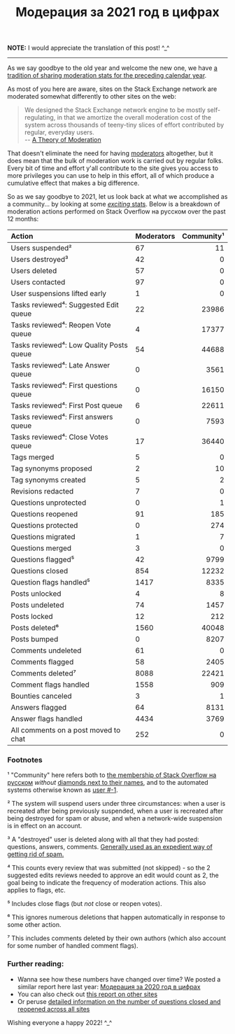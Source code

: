 ﻿---
title: "Модерация за 2021 год в цифрах"
se.owner.user_id: 181239
se.owner.display_name: "JNat"
se.owner.link: "https://ru.meta.stackoverflow.com/users/181239/jnat"
se.link: "https://ru.meta.stackoverflow.com/questions/11876/%d0%9c%d0%be%d0%b4%d0%b5%d1%80%d0%b0%d1%86%d0%b8%d1%8f-%d0%b7%d0%b0-2021-%d0%b3%d0%be%d0%b4-%d0%b2-%d1%86%d0%b8%d1%84%d1%80%d0%b0%d1%85"
se.question_id: 11876
se.post_type: question
---
<p><strong>NOTE:</strong> I would appreciate the translation of this post! ^_^</p>
<hr />
<p>As we say goodbye to the old year and welcome the new one, we have <a href="https://ru.meta.stackoverflow.com/search?q=%22year+in+moderation%22+is%3Aquestion">a tradition of sharing moderation stats for the preceding calendar year</a>.</p>
<p>As most of you here are aware, sites on the Stack Exchange network are moderated somewhat differently to other sites on the web:</p>
<blockquote>
<p>We designed the Stack Exchange network engine to be mostly self-regulating, in that we amortize the overall moderation cost of the system across thousands of teeny-tiny slices of effort contributed by regular, everyday users.<br />
-- <a href="http://blog.stackoverflow.com/2009/05/a-theory-of-moderation/">A Theory of Moderation</a></p>
</blockquote>
<p>That doesn't eliminate the need for having <a href="https://stackoverflow.blog/2018/11/21/our-theory-of-moderation-re-visited/">moderators</a> altogether, but it does mean that the bulk of moderation work is carried out by regular folks. Every bit of time and effort y'all contribute to the site gives you access to more privileges you can use to help in this effort, all of which produce a cumulative effect that makes a big difference.</p>
<p>So as we say goodbye to 2021, let us look back at what we accomplished as a community... by looking at some <a href="https://i.stack.imgur.com/KZntT.gif" rel="nofollow noreferrer"><em>exciting</em> stats</a>. Below is a breakdown of moderation actions performed on Stack Overflow на русском over the past 12 months:</p>
<div class="s-table-container">
<table class="s-table">
<thead>
<tr>
<th style="text-align: left;">Action</th>
<th>Moderators</th>
<th style="text-align: right;">Community¹</th>
</tr>
</thead>
<tbody>
<tr>
<td style="text-align: left;">Users suspended²</td>
<td>67</td>
<td style="text-align: right;">11</td>
</tr>
<tr>
<td style="text-align: left;">Users destroyed³</td>
<td>42</td>
<td style="text-align: right;">0</td>
</tr>
<tr>
<td style="text-align: left;">Users deleted</td>
<td>57</td>
<td style="text-align: right;">0</td>
</tr>
<tr>
<td style="text-align: left;">Users contacted</td>
<td>97</td>
<td style="text-align: right;">0</td>
</tr>
<tr>
<td style="text-align: left;">User suspensions lifted early</td>
<td>1</td>
<td style="text-align: right;">0</td>
</tr>
<tr>
<td style="text-align: left;">Tasks reviewed⁴: Suggested Edit queue</td>
<td>22</td>
<td style="text-align: right;">23986</td>
</tr>
<tr>
<td style="text-align: left;">Tasks reviewed⁴: Reopen Vote queue</td>
<td>4</td>
<td style="text-align: right;">17377</td>
</tr>
<tr>
<td style="text-align: left;">Tasks reviewed⁴: Low Quality Posts queue</td>
<td>54</td>
<td style="text-align: right;">44688</td>
</tr>
<tr>
<td style="text-align: left;">Tasks reviewed⁴: Late Answer queue</td>
<td>0</td>
<td style="text-align: right;">3561</td>
</tr>
<tr>
<td style="text-align: left;">Tasks reviewed⁴: First questions queue</td>
<td>0</td>
<td style="text-align: right;">16150</td>
</tr>
<tr>
<td style="text-align: left;">Tasks reviewed⁴: First Post queue</td>
<td>6</td>
<td style="text-align: right;">22611</td>
</tr>
<tr>
<td style="text-align: left;">Tasks reviewed⁴: First answers queue</td>
<td>0</td>
<td style="text-align: right;">7593</td>
</tr>
<tr>
<td style="text-align: left;">Tasks reviewed⁴: Close Votes queue</td>
<td>17</td>
<td style="text-align: right;">36440</td>
</tr>
<tr>
<td style="text-align: left;">Tags merged</td>
<td>5</td>
<td style="text-align: right;">0</td>
</tr>
<tr>
<td style="text-align: left;">Tag synonyms proposed</td>
<td>2</td>
<td style="text-align: right;">10</td>
</tr>
<tr>
<td style="text-align: left;">Tag synonyms created</td>
<td>5</td>
<td style="text-align: right;">2</td>
</tr>
<tr>
<td style="text-align: left;">Revisions redacted</td>
<td>7</td>
<td style="text-align: right;">0</td>
</tr>
<tr>
<td style="text-align: left;">Questions unprotected</td>
<td>0</td>
<td style="text-align: right;">1</td>
</tr>
<tr>
<td style="text-align: left;">Questions reopened</td>
<td>91</td>
<td style="text-align: right;">185</td>
</tr>
<tr>
<td style="text-align: left;">Questions protected</td>
<td>0</td>
<td style="text-align: right;">274</td>
</tr>
<tr>
<td style="text-align: left;">Questions migrated</td>
<td>1</td>
<td style="text-align: right;">7</td>
</tr>
<tr>
<td style="text-align: left;">Questions merged</td>
<td>3</td>
<td style="text-align: right;">0</td>
</tr>
<tr>
<td style="text-align: left;">Questions flagged⁵</td>
<td>42</td>
<td style="text-align: right;">9799</td>
</tr>
<tr>
<td style="text-align: left;">Questions closed</td>
<td>854</td>
<td style="text-align: right;">12232</td>
</tr>
<tr>
<td style="text-align: left;">Question flags handled⁵</td>
<td>1417</td>
<td style="text-align: right;">8335</td>
</tr>
<tr>
<td style="text-align: left;">Posts unlocked</td>
<td>4</td>
<td style="text-align: right;">8</td>
</tr>
<tr>
<td style="text-align: left;">Posts undeleted</td>
<td>74</td>
<td style="text-align: right;">1457</td>
</tr>
<tr>
<td style="text-align: left;">Posts locked</td>
<td>12</td>
<td style="text-align: right;">212</td>
</tr>
<tr>
<td style="text-align: left;">Posts deleted⁶ </td>
<td>1560</td>
<td style="text-align: right;">40048</td>
</tr>
<tr>
<td style="text-align: left;">Posts bumped</td>
<td>0</td>
<td style="text-align: right;">8207</td>
</tr>
<tr>
<td style="text-align: left;">Comments undeleted</td>
<td>61</td>
<td style="text-align: right;">0</td>
</tr>
<tr>
<td style="text-align: left;">Comments flagged</td>
<td>58</td>
<td style="text-align: right;">2405</td>
</tr>
<tr>
<td style="text-align: left;">Comments deleted⁷</td>
<td>8088</td>
<td style="text-align: right;">22421</td>
</tr>
<tr>
<td style="text-align: left;">Comment flags handled</td>
<td>1558</td>
<td style="text-align: right;">909</td>
</tr>
<tr>
<td style="text-align: left;">Bounties canceled</td>
<td>3</td>
<td style="text-align: right;">1</td>
</tr>
<tr>
<td style="text-align: left;">Answers flagged</td>
<td>64</td>
<td style="text-align: right;">8131</td>
</tr>
<tr>
<td style="text-align: left;">Answer flags handled</td>
<td>4434</td>
<td style="text-align: right;">3769</td>
</tr>
<tr>
<td style="text-align: left;">All comments on a post moved to chat</td>
<td>252</td>
<td style="text-align: right;">0</td>
</tr>
</tbody>
</table>
</div><h3>Footnotes</h3>
<p>¹ &quot;Community&quot; here refers both to <a href="https://ru.stackoverflow.com/users">the membership of Stack Overflow на русском</a> <em>without</em> <a href="https://ru.stackoverflow.com/users?tab=moderators">diamonds next to their names</a>, and to the automated systems otherwise known as <a href="https://ru.stackoverflow.com/users/-1">user #-1</a>.</p>
<p>² The system will suspend users under three circumstances: when a user is recreated after being previously suspended, when a user is recreated after being destroyed for spam or abuse, and when a network-wide suspension is in effect on an account.</p>
<p>³ A &quot;destroyed&quot; user is deleted along with all that they had posted: questions, answers, comments. <a href="https://meta.stackexchange.com/questions/88994/what-is-the-difference-between-a-deleted-user-and-a-destroyed-user">Generally used as an expedient way of getting rid of spam.</a></p>
<p>⁴ This counts every review that was submitted (not skipped) - so the 2 suggested edits reviews needed to approve an edit would count as 2, the goal being to indicate the frequency of moderation actions. This also applies to flags, etc.</p>
<p>⁵ Includes close flags (but <em>not</em> close or reopen votes).</p>
<p>⁶ This ignores numerous deletions that happen automatically in response to some other action.</p>
<p>⁷ This includes comments deleted by their own authors (which also account for some number of handled comment flags).</p>
<h3>Further reading:</h3>
<ul>
<li>Wanna see how these numbers have changed over time? We posted a similar report here last year: <a href="https://ru.meta.stackoverflow.com/q/11288/181239">Модерация за 2020 год в цифрах</a></li>
<li>You can also check out <a href="https://stackexchange.com/search?q=title%3A%222021%3A+a+year+in+moderation%22">this report on other sites</a></li>
<li>Or peruse <a href="https://meta.stackexchange.com/q/374784/208518">detailed information on the number of questions closed and reopened across all sites</a></li>
</ul>
<p>Wishing everyone a happy 2022! ^_^</p>
